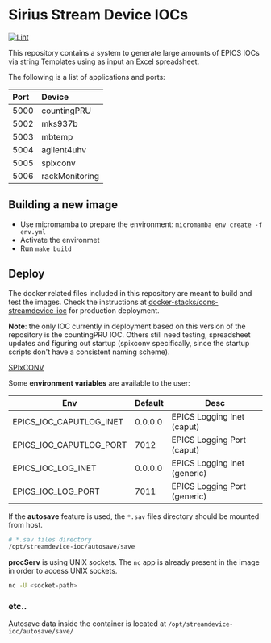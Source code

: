 # Sirius Stream Device IOCs

[![Lint](https://github.com/lnls-sirius/streamdevice-ioc/actions/workflows/lint.yml/badge.svg)](https://github.com/lnls-sirius/streamdevice-ioc/actions/workflows/lint.yml)

This repository contains a system to generate large amounts of EPICS IOCs via string Templates using as input an Excel spreadsheet.

The following is a list of applications and ports:

|Port|    Device    |
|:---|:-------------|
|5000|countingPRU   |
|5002|mks937b       |
|5003|mbtemp        |
|5004|agilent4uhv   |
|5005|spixconv      |
|5006|rackMonitoring|

## Building a new image

- Use micromamba to prepare the environment: `micromamba env create -f env.yml`
- Activate the environmet
- Run `make build`

## Deploy

The docker related files included in this repository are meant to build and test the images. Check the instructions at [docker-stacks/cons-streamdevice-ioc](https://gitlab.cnpem.br/gas/docker-stacks/tree/master/cons-streamdevice-ioc) for production deployment.

**Note**: the only IOC currently in deployment based on this version of the repository is the countingPRU IOC. Others still need testing, spreadsheet updates and figuring out startup (spixconv specifically, since the startup scripts don't have a consistent naming scheme).

[SPIxCONV](scripts/spixconv/docker/docker-compose.yml)

Some **environment variables** are available to the user:

|Env|Default|Desc|
|---|---|---|
|EPICS_IOC_CAPUTLOG_INET|0.0.0.0|EPICS Logging Inet (caput)|
|EPICS_IOC_CAPUTLOG_PORT|7012|EPICS Logging Port (caput)|
|EPICS_IOC_LOG_INET|0.0.0.0|EPICS Logging Inet (generic)|
|EPICS_IOC_LOG_PORT|7011|EPICS Logging Port (generic)|

If the **autosave** feature is used, the `*.sav` files directory should be mounted from host.

```bash
# *.sav files directory
/opt/streamdevice-ioc/autosave/save
```

**procServ** is using UNIX sockets. The `nc` app is already present in the image in order to access UNIX sockets.

```sh
nc -U <socket-path>
```

### etc..

Autosave data inside the container is located at `/opt/streamdevice-ioc/autosave/save/`
